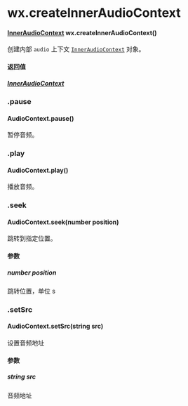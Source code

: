 # wx.createInnerAudioContext

#### [InnerAudioContext](./InnerAudioContext.md) wx.createInnerAudioContext()


创建内部 `audio` 上下文 [`InnerAudioContext`](./InnerAudioContext.md) 对象。

#### 返回值

##### [InnerAudioContext](./InnerAudioContext.md)

### .pause

#### AudioContext.pause()

暂停音频。

### .play

#### AudioContext.play()

播放音频。

### .seek

#### AudioContext.seek(number position)

跳转到指定位置。

#### 参数

##### number position

跳转位置，单位 s

### .setSrc

#### AudioContext.setSrc(string src)

设置音频地址

#### 参数

##### string src

音频地址